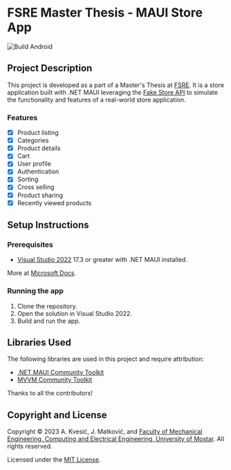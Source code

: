 # FSRE Master Thesis - MAUI Store App

![Build Android](https://github.com/akv3sic/MAUI-store-app/actions/workflows/dotnet.yml/badge.svg?event=push&branch=master)

## Project Description

This project is developed as a part of a Master's Thesis at [FSRE](https://fsre.sum.ba). 
It is a store application built with .NET MAUI leveraging the [Fake Store API](https://fakestoreapi.com/) to simulate
the functionality and features of a real-world store application.


### Features

- [x] Product listing
- [x] Categories
- [x] Product details
- [x] Cart
- [x] User profile
- [x] Authentication
- [x] Sorting
- [x] Cross selling
- [x] Product sharing
- [x] Recently viewed products

## Setup Instructions

### Prerequisites

- [Visual Studio 2022](https://visualstudio.microsoft.com/vs/) 17.3 or greater with .NET MAUI installed.

More at [Microsoft Docs](https://docs.microsoft.com/en-us/dotnet/maui/get-started/installation).

### Running the app

1. Clone the repository.
2. Open the solution in Visual Studio 2022.
3. Build and run the app.

## Libraries Used

The following libraries are used in this project and require attribution:

- [.NET MAUI Community Toolkit](https://github.com/CommunityToolkit/Maui)
- [MVVM Community Toolkit](https://github.com/CommunityToolkit/WindowsCommunityToolkit)

Thanks to all the contributors!

## Copyright and License

Copyright © 2023 A. Kvesić, J. Matković, and [Faculty of Mechanical Engineering, Computing and Electrical Engineering, University of Mostar](https://fsre.sum.ba). All rights reserved.

Licensed under the [MIT License](https://opensource.org/licenses/MIT).
